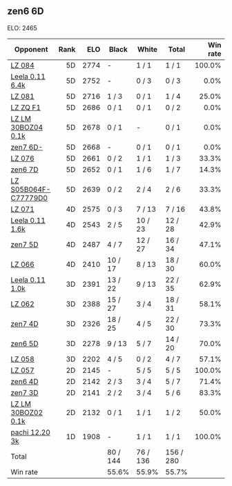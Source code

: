 ## zen6 6D ##

ELO: 2465

Opponent | Rank | ELO | Black | White | Total | Win rate
---------|-----:|----:|-------|-------|-------|-------:
[LZ 084](LZ%20084.md) | 5D | 2774 | - | 1 / 1 | 1 / 1 | 100.0%
[Leela 0.11 6.4k](Leela%200.11%206.4k.md) | 5D | 2752 | - | 0 / 3 | 0 / 3 | 0.0%
[LZ 081](LZ%20081.md) | 5D | 2716 | 1 / 3 | 0 / 1 | 1 / 4 | 25.0%
[LZ ZQ F1](LZ%20ZQ%20F1.md) | 5D | 2686 | 0 / 1 | 0 / 1 | 0 / 2 | 0.0%
[LZ LM 30BOZ04 0.1k](LZ%20LM%2030BOZ04%200.1k.md) | 5D | 2678 | 0 / 1 | - | 0 / 1 | 0.0%
[zen7 6D-](zen7%206D-.md) | 5D | 2668 | - | 0 / 1 | 0 / 1 | 0.0%
[LZ 076](LZ%20076.md) | 5D | 2661 | 0 / 2 | 1 / 1 | 1 / 3 | 33.3%
[zen6 7D](zen6%207D.md) | 5D | 2652 | 0 / 1 | 1 / 6 | 1 / 7 | 14.3%
[LZ S05B064F-C77779D0](LZ%20S05B064F-C77779D0.md) | 5D | 2639 | 0 / 2 | 2 / 4 | 2 / 6 | 33.3%
[LZ 071](LZ%20071.md) | 4D | 2575 | 0 / 3 | 7 / 13 | 7 / 16 | 43.8%
[Leela 0.11 1.6k](Leela%200.11%201.6k.md) | 4D | 2543 | 2 / 5 | 10 / 23 | 12 / 28 | 42.9%
[zen7 5D](zen7%205D.md) | 4D | 2487 | 4 / 7 | 12 / 27 | 16 / 34 | 47.1%
[LZ 066](LZ%20066.md) | 4D | 2410 | 10 / 17 | 8 / 13 | 18 / 30 | 60.0%
[Leela 0.11 1.0k](Leela%200.11%201.0k.md) | 3D | 2391 | 13 / 22 | 9 / 13 | 22 / 35 | 62.9%
[LZ 062](LZ%20062.md) | 3D | 2388 | 15 / 27 | 3 / 4 | 18 / 31 | 58.1%
[zen7 4D](zen7%204D.md) | 3D | 2326 | 18 / 25 | 4 / 5 | 22 / 30 | 73.3%
[zen6 5D](zen6%205D.md) | 3D | 2278 | 9 / 13 | 5 / 7 | 14 / 20 | 70.0%
[LZ 058](LZ%20058.md) | 3D | 2202 | 4 / 5 | 0 / 2 | 4 / 7 | 57.1%
[LZ 057](LZ%20057.md) | 2D | 2145 | - | 5 / 5 | 5 / 5 | 100.0%
[zen6 4D](zen6%204D.md) | 2D | 2142 | 2 / 3 | 3 / 4 | 5 / 7 | 71.4%
[zen7 3D](zen7%203D.md) | 2D | 2141 | 2 / 2 | 3 / 4 | 5 / 6 | 83.3%
[LZ LM 30BOZ02 0.1k](LZ%20LM%2030BOZ02%200.1k.md) | 2D | 2132 | 0 / 1 | 1 / 1 | 1 / 2 | 50.0%
[pachi 12.20 3k](pachi%2012.20%203k.md) | 1D | 1908 | - | 1 / 1 | 1 / 1 | 100.0%
Total | | | 80 / 144 | 76 / 136 | 156 / 280 | 
Win rate| | | 55.6% | 55.9% | 55.7% | 
